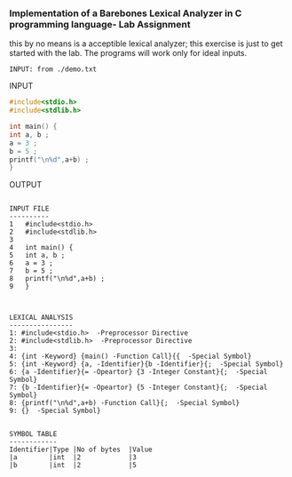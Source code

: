 ### Implementation of a Barebones Lexical Analyzer in C programming language- Lab Assignment

this by no means is a acceptible lexical analyzer; this exercise is just to get started with the lab. The programs will work only for ideal inputs.


```
INPUT: from ./demo.txt
```

INPUT

```C
#include<stdio.h>
#include<stdlib.h>

int main() {
int a, b ;
a = 3 ;
b = 5 ;
printf("\n%d",a+b) ;
}
```
OUTPUT

```

INPUT FILE
----------
1	#include<stdio.h>
2	#include<stdlib.h>
3	
4	int main() {
5	int a, b ;
6	a = 3 ;
7	b = 5 ;
8	printf("\n%d",a+b) ;
9	}



LEXICAL ANALYSIS
----------------
1: #include<stdio.h>  -Preprocessor Directive
2: #include<stdlib.h>  -Preprocessor Directive
3: 
4: {int -Keyword} {main() -Function Call}{{  -Special Symbol}
5: {int -Keyword} {a, -Identifier}{b -Identifier}{;  -Special Symbol}
6: {a -Identifier}{= -Opeartor} {3 -Integer Constant}{;  -Special Symbol}
7: {b -Identifier}{= -Opeartor} {5 -Integer Constant}{;  -Special Symbol}
8: {printf("\n%d",a+b) -Function Call}{;  -Special Symbol}
9: {}  -Special Symbol}


SYMBOL TABLE
------------
Identifier|Type |No of bytes  |Value
|a        |int  |2            |3
|b        |int  |2            |5


```
